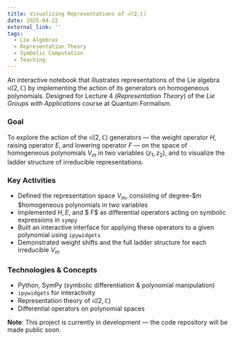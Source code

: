 ```yaml
---
title: Visualizing Representations of 𝔰𝔩(2,ℂ)
date: 2025-04-22
external_link: ''
tags:
  - Lie Algebras
  - Representation Theory
  - Symbolic Computation
  - Teaching
---
```


An interactive notebook that illustrates representations of the Lie algebra $\mathfrak{sl}(2, \mathbb{C})$ by implementing the action of its generators on homogeneous polynomials. Designed for Lecture 4 (*Representation Theory*) of the *Lie Groups with Applications* course at Quantum Formalism.

<!--more-->

### Goal

To explore the action of the $\mathfrak{sl}(2, \mathbb{C})$ generators — the weight operator $H$, raising operator $E$, and lowering operator  $F$ — on the space of homogeneous polynomials $V_m$ in two variables $(z_1, z_2)$, and to visualize the ladder structure of irreducible representations.

### Key Activities

- Defined the representation space $V_m$, consisting of degree-$m $homogeneous polynomials in two variables
- Implemented $H, E$, and $ F$ as differential operators acting on symbolic expressions in `sympy`
- Built an interactive interface for applying these operators to a given polynomial using `ipywidgets`
- Demonstrated weight shifts and the full ladder structure for each irreducible $V_m$

### Technologies & Concepts

- Python, SymPy (symbolic differentiation & polynomial manipulation)
- `ipywidgets` for interactivity
- Representation theory of  $\mathfrak{sl}(2, \mathbb{C})$
- Differential operators on polynomial spaces

 **Note**: This project is currently in development — the code repository will be made public soon.